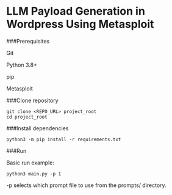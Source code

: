 # LLM Payload Generation in Wordpress Using Metasploit

###Prerequisites

Git

Python 3.8+

pip

Metasploit

###Clone repository
```
git clone <REPO_URL> project_root
cd project_root
```

###Install dependencies
```
python3 -m pip install -r requirements.txt
```

###Run

Basic run example:
```
python3 main.py -p 1
```
-p selects which prompt file to use from the prompts/ directory.
